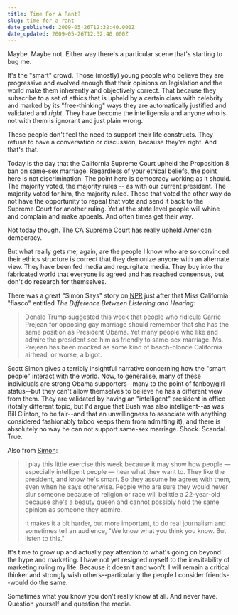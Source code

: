 ```yaml
---
title: Time For A Rant?
slug: time-for-a-rant
date_published: 2009-05-26T12:32:40.000Z
date_updated: 2009-05-26T12:32:40.000Z
---
```


Maybe. Maybe not. Either way there's a particular scene that's starting to bug me.

It's the "smart" crowd. Those (mostly) young people who believe they are progressive and evolved enough that their opinions on legislation and the world make them inherently and objectively correct. That because they subscribe to a set of ethics that is upheld by a certain class with celebrity and marked by its "free-thinking" ways they are automatically justified and validated and *right*. They have become the intelligensia and anyone who is not with them is ignorant and just plain wrong.

These people don't feel the need to support their life constructs. They refuse to have a conversation or discussion, because they're right. And that's that.

Today is the day that the California Supreme Court upheld the Proposition 8 ban on same-sex marriage. Regardless of your ethical beliefs, the point here is not discrimination. The point here is democracy working as it should. The majority voted, the majority rules -- as with our current president. The majority voted for him, the majority ruled. Those that voted the other way do not have the opportunity to repeal that vote and send it back to the Supreme Court for another ruling. Yet at the state level people will whine and complain and make appeals. And often times get their way.

Not today though. The CA Supreme Court has really upheld American democracy.

But what really gets me, again, are the people I know who are so convinced their ethics structure is correct that they demonize anyone with an alternate view. They have been fed media and regurgitate media. They buy into the fabricated world that everyone is agreed and has reached consensus, but don't do research for themselves.

There was a great "Simon Says" story on [NPR](http://www.npr.org/templates/story/story.php?storyId=104211448) just after that Miss California "fiasco" entitled *The Difference Between Listening and Hearing*:

> Donald Trump suggested this week that people who ridicule Carrie Prejean for opposing gay marriage should remember that she has the same position as President Obama. Yet many people who like and admire the president see him as friendly to same-sex marriage. Ms. Prejean has been mocked as some kind of beach-blonde California airhead, or worse, a bigot.

Scott Simon gives a terribly insightful narrative concerning how the "smart people" interact with the world. Now, to generalise, many of these individuals are strong Obama supporters--many to the point of fanboy/girl status--but they can't allow themselves to believe he has a different view from them. They are validated by having an "intelligent" president in office (totally different topic, but I'd argue that Bush was also intelligent--as was Bill Clinton, to be fair--and that an unwillingness to associate with anything considered fashionably taboo keeps them from admitting it), and there is absolutely no way he can not support same-sex marriage. Shock. Scandal. True.

Also from [Simon](http://www.npr.org/templates/story/story.php?storyId=104211448):

> I play this little exercise this week because it may show how people — especially intelligent people — hear what they want to. They like the president, and know he's smart. So they assume he agrees with them, even when he says otherwise. People who are sure they would never slur someone because of religion or race will belittle a 22-year-old because she's a beauty queen and cannot possibly hold the same opinion as someone they admire.
> 
> It makes it a bit harder, but more important, to do real journalism and sometimes tell an audience, "We know what you think you know. But listen to this."

It's time to grow up and actually pay attention to what's going on beyond the hype and marketing. I have not yet resigned myself to the inevitability of marketing ruling my life. Because it doesn't and won't. I will remain a critical thinker and strongly wish others--particularly the people I consider friends--would do the same.

Sometimes what you know you don't really know at all. And never have. Question yourself and question the media.

